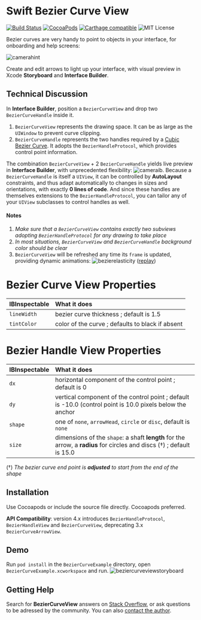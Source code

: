 # Swift Bezier Curve View

[![Build Status](https://travis-ci.org/SwiftArchitect/BezierCurveView.svg?branch=master)](https://travis-ci.org/SwiftArchitect/BezierCurveView)
[![CocoaPods](https://img.shields.io/cocoapods/v/BezierCurveView.svg)](https://cocoapods.org/pods/BezierCurveView)
[![Carthage compatible](https://img.shields.io/badge/Carthage-compatible-4BC51D.svg)](https://github.com/Carthage/Carthage)
![MIT License](https://img.shields.io/cocoapods/l/BezierCurveView.svg)

Bezier curves are very handy to point to objects in your interface, for onboarding and help screens:

![camerahint](https://cloud.githubusercontent.com/assets/4073988/23232001/a1028ede-f8fe-11e6-85c9-e48058e45e35.png)

Create and edit arrows to light up your interface, with visual preview in Xcode **Storyboard** and **Interface Builder**.

## Technical Discussion

In **Interface Builder**, position a `BezierCurveView` and drop two `BezierCurveHandle` inside it.
1. `BezierCurveView` represents the drawing space. It can be as large as the `UIWindow` to prevent curve clipping.
2. `BezierCurveHandle` represents the two handles required by a [Cubic Bezier Curve](http://learn.scannerlicker.net/2014/04/16/bezier-curves-and-type-design-a-tutorial/). It adopts the `BezierHandleProtocol`, which provides control point information.

The combination `BezierCurveView` + 2 `BezierCurveHandle` yields live preview in **Interface Builder**, with unprecedented flexibility:
![cameraib](https://cloud.githubusercontent.com/assets/4073988/23231917/58469bfe-f8fe-11e6-89f8-c5a4741a9534.png).
Because a `BezierCurveHandle` is itself a `UIView`, it can be controlled by **AutoLayout** constraints, and thus adapt automatically to changes in sizes and orientations, with exactly **0 lines of code**. And since these handles are themselves extensions to the `BezierHandleProtocol`, you can tailor any of your `UIView` subclasses to control handles as well.

#### Notes
1. _Make sure that a `BezierCurveView` contains exactly two subviews adopting `BezierHandleProtocol` for any drawing to take place_
2. _In most situations, `BezierCurveView` and `BezierCurveHandle` background color should be clear_
3. `BezierCurveView` will be refreshed any time its `frame` is updated, providing dynamic animations:
![bezierelasticity](https://cloud.githubusercontent.com/assets/4073988/23234535/3973f36c-f907-11e6-83b5-b02b9d5e13b4.gif)
([replay](https://cloud.githubusercontent.com/assets/4073988/23234535/3973f36c-f907-11e6-83b5-b02b9d5e13b4.gif))

# Bezier Curve View Properties
| IBInspectable | What it does |
|:-------|:-----------|
| `lineWidth` | bezier curve thickness ; default is 1.5  |
| `tintColor` | color of the curve ; defaults to black if absent |

# Bezier Handle View Properties
| IBInspectable | What it does |
|:-------|:-----------|
| `dx` | horizontal component of the control point ; default is 0 |
| `dy` | vertical component of the control point ; default is -10.0 (control point is 10.0 pixels below the anchor |
| `shape` | one of `none`, `arrowHead`, `circle` or `disc`, default is `none` |
| `size` | dimensions of the `shape`: a shaft **length** for the arrow, a **radius** for circles and discs (†) ; default is 15.0


(†) _The bezier curve end point is **adjusted** to start from the end of the shape_

## Installation

Use Cocoapods or include the source file directly. Cocoapods preferred.

**API Compatibility**: version 4.x introduces `BezierHandleProtocol`, `BezierHandleView` and `BezierCurveView`, deprecating 3.x `BezierCurveArrowView`.
## Demo

Run `pod install` in the `BezierCurveExample` directory, open `BezierCurveExample.xcworkspace` and run.
![beziercurveviewstoryboard](https://cloud.githubusercontent.com/assets/4073988/10705183/0ecbd50e-7991-11e5-8693-10b54587c837.png)

## Getting Help

Search for **BezierCurveView** answers on [Stack Overflow](http://stackoverflow.com/), or ask questions to be adressed by the community. You can also [contact the author](http://swiftarchitect.com/contact/). 

